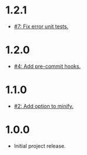 # 1.2.1
* [#7: Fix error unit tests.](https://github.com/haensl/gulp-embed-json/issues/7)

# 1.2.0
* [#4: Add pre-commit hooks.](https://github.com/haensl/gulp-embed-json/issues/4)

# 1.1.0
* [#2: Add option to minify.](https://github.com/haensl/gulp-embed-json/issues/2)

# 1.0.0
* Initial project release.

